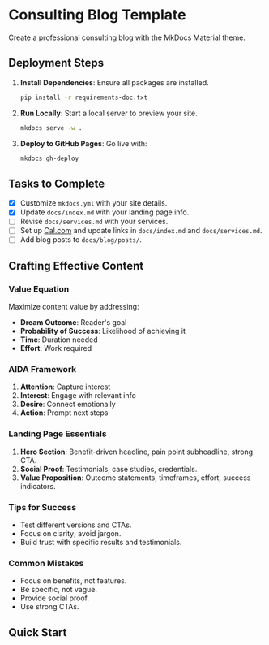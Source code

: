 # Consulting Blog Template

Create a professional consulting blog with the MkDocs Material theme.

## Deployment Steps

1. **Install Dependencies**: Ensure all packages are installed.

   ```bash
   pip install -r requirements-doc.txt
   ```

2. **Run Locally**: Start a local server to preview your site.

   ```bash
   mkdocs serve -w .
   ```

3. **Deploy to GitHub Pages**: Go live with:

   ```bash
   mkdocs gh-deploy
   ```

## Tasks to Complete

- [x] Customize `mkdocs.yml` with your site details.
- [x] Update `docs/index.md` with your landing page info.
- [ ] Revise `docs/services.md` with your services.
- [ ] Set up [Cal.com](https://cal.com) and update links in `docs/index.md` and `docs/services.md`.
- [ ] Add blog posts to `docs/blog/posts/`.

## Crafting Effective Content

### Value Equation

Maximize content value by addressing:

- **Dream Outcome**: Reader's goal
- **Probability of Success**: Likelihood of achieving it
- **Time**: Duration needed
- **Effort**: Work required

### AIDA Framework

1. **Attention**: Capture interest
2. **Interest**: Engage with relevant info
3. **Desire**: Connect emotionally
4. **Action**: Prompt next steps

### Landing Page Essentials

1. **Hero Section**: Benefit-driven headline, pain point subheadline, strong CTA.
2. **Social Proof**: Testimonials, case studies, credentials.
3. **Value Proposition**: Outcome statements, timeframes, effort, success indicators.

### Tips for Success

- Test different versions and CTAs.
- Focus on clarity; avoid jargon.
- Build trust with specific results and testimonials.

### Common Mistakes

- Focus on benefits, not features.
- Be specific, not vague.
- Provide social proof.
- Use strong CTAs.

## Quick Start
